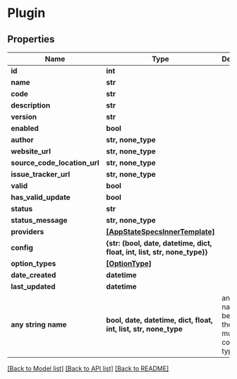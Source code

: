 # Plugin


## Properties
Name | Type | Description | Notes
------------ | ------------- | ------------- | -------------
**id** | **int** |  | [optional] 
**name** | **str** |  | [optional] 
**code** | **str** |  | [optional] 
**description** | **str** |  | [optional] 
**version** | **str** |  | [optional] 
**enabled** | **bool** |  | [optional] 
**author** | **str, none_type** |  | [optional] 
**website_url** | **str, none_type** |  | [optional] 
**source_code_location_url** | **str, none_type** |  | [optional] 
**issue_tracker_url** | **str, none_type** |  | [optional] 
**valid** | **bool** |  | [optional] 
**has_valid_update** | **bool** |  | [optional] 
**status** | **str** |  | [optional] 
**status_message** | **str, none_type** |  | [optional] 
**providers** | [**[AppStateSpecsInnerTemplate]**](AppStateSpecsInnerTemplate.md) |  | [optional] 
**config** | **{str: (bool, date, datetime, dict, float, int, list, str, none_type)}** |  | [optional] 
**option_types** | [**[OptionType]**](OptionType.md) |  | [optional] 
**date_created** | **datetime** |  | [optional] 
**last_updated** | **datetime** |  | [optional] 
**any string name** | **bool, date, datetime, dict, float, int, list, str, none_type** | any string name can be used but the value must be the correct type | [optional]

[[Back to Model list]](../README.md#documentation-for-models) [[Back to API list]](../README.md#documentation-for-api-endpoints) [[Back to README]](../README.md)


